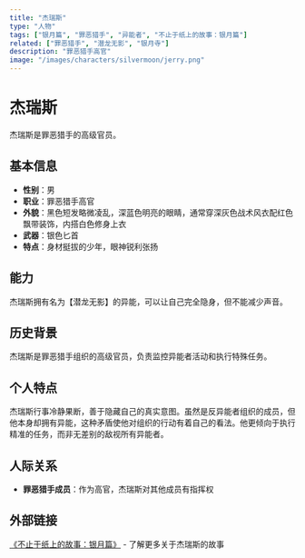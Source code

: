 ```yaml
---
title: "杰瑞斯"
type: "人物"
tags: ["银月篇", "罪恶猎手", "异能者", "不止于纸上的故事：银月篇"]
related: ["罪恶猎手", "潜龙无影", "银月寺"]
description: "罪恶猎手高官"
image: "/images/characters/silvermoon/jerry.png"
---
```

# 杰瑞斯

杰瑞斯是罪恶猎手的高级官员。

## 基本信息

- **性别**：男
- **职业**：罪恶猎手高官
- **外貌**：黑色短发略微凌乱，深蓝色明亮的眼睛，通常穿深灰色战术风衣配红色飘带装饰，内搭白色修身上衣
- **武器**：银色匕首
- **特点**：身材挺拔的少年，眼神锐利张扬

## 能力

杰瑞斯拥有名为【潜龙无影】的异能，可以让自己完全隐身，但不能减少声音。

## 历史背景

杰瑞斯是罪恶猎手组织的高级官员，负责监控异能者活动和执行特殊任务。

## 个人特点

杰瑞斯行事冷静果断，善于隐藏自己的真实意图。虽然是反异能者组织的成员，但他本身却拥有异能，这种矛盾使他对组织的行动有着自己的看法。他更倾向于执行精准的任务，而非无差别的敌视所有异能者。

## 人际关系

- **罪恶猎手成员**：作为高官，杰瑞斯对其他成员有指挥权

## 外部链接

[《不止于纸上的故事：银月篇》](https://tobenot.itch.io/beyond-books) - 了解更多关于杰瑞斯的故事 